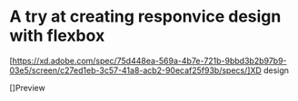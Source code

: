 # A try at creating responvice design with flexbox

[https://xd.adobe.com/spec/75d448ea-569a-4b7e-721b-9bbd3b2b97b9-03e5/screen/c27ed1eb-3c57-41a8-acb2-90ecaf25f93b/specs/]XD design

[]Preview

